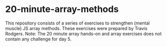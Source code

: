 # 20-minute-array-methods
This repository consists of a series of exercises to strengthen (mental muscle) JS array methods. These exercises were prepared by Travis Rodgers.
Note: The 20 minute array hands-on and array exercises does not contain any challenge for day 5.

